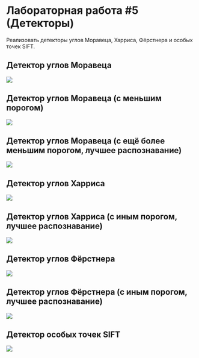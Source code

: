 # Лабораторная работа #5 (Детекторы)

Реализовать детекторы углов Моравеца, Харриса, Фёрстнера и особых точек SIFT.

## Детектор углов Моравеца
![](https://github.com/beryanow/computer_vision_labs/blob/master/Lab_5%20(Detectors)/screenshots/Снимок%20экрана%202020-10-20%20в%2013.55.36.png?raw=true)

## Детектор углов Моравеца (с меньшим порогом)
![](https://github.com/beryanow/computer_vision_labs/blob/master/Lab_5%20(Detectors)/screenshots/Снимок%20экрана%202020-10-20%20в%2013.56.20.png?raw=true)

## Детектор углов Моравеца (с ещё более меньшим порогом, лучшее распознавание)
![](https://github.com/beryanow/computer_vision_labs/blob/master/Lab_5%20(Detectors)/screenshots/Снимок%20экрана%202020-10-20%20в%2013.59.22.png?raw=true)

## Детектор углов Харриса
![](https://github.com/beryanow/computer_vision_labs/blob/master/Lab_5%20(Detectors)/screenshots/Снимок%20экрана%202020-10-20%20в%2013.59.43.png?raw=true)

## Детектор углов Харриса (с иным порогом, лучшее распознавание)
![](https://github.com/beryanow/computer_vision_labs/blob/master/Lab_5%20(Detectors)/screenshots/Снимок%20экрана%202020-10-20%20в%2013.59.56.png?raw=true)

## Детектор углов Фёрстнера
![](https://github.com/beryanow/computer_vision_labs/blob/master/Lab_5%20(Detectors)/screenshots/Снимок%20экрана%202020-10-20%20в%2014.00.30.png?raw=true)

## Детектор углов Фёрстнера (с иным порогом, лучшее распознавание)
![](https://github.com/beryanow/computer_vision_labs/blob/master/Lab_5%20(Detectors)/screenshots/Снимок%20экрана%202020-10-20%20в%2014.01.09.png?raw=true)

## Детектор особых точек SIFT
![](https://github.com/beryanow/computer_vision_labs/blob/master/Lab_5%20(Detectors)/screenshots/Снимок%20экрана%202020-10-20%20в%2013.54.35.png?raw=true)
